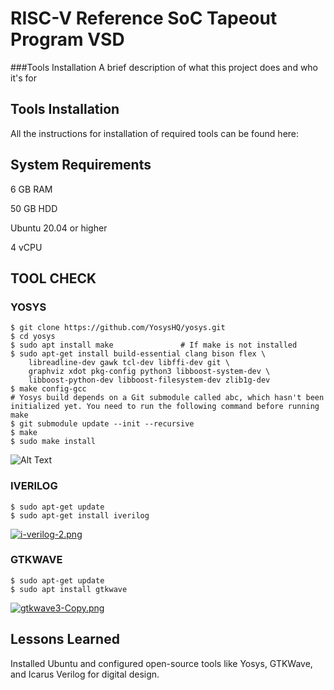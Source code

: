 
# RISC-V Reference SoC Tapeout Program VSD
###Tools Installation
A brief description of what this project does and who it's for


## Tools Installation

All the instructions for installation of required tools can be found here:
    
## System Requirements 

6 GB RAM

50 GB HDD

Ubuntu 20.04 or higher

4 vCPU
## TOOL CHECK

### YOSYS
```$ sudo apt-get update
$ git clone https://github.com/YosysHQ/yosys.git
$ cd yosys
$ sudo apt install make               # If make is not installed
$ sudo apt-get install build-essential clang bison flex \
    libreadline-dev gawk tcl-dev libffi-dev git \
    graphviz xdot pkg-config python3 libboost-system-dev \
    libboost-python-dev libboost-filesystem-dev zlib1g-dev
$ make config-gcc
# Yosys build depends on a Git submodule called abc, which hasn't been initialized yet. You need to run the following command before running make
$ git submodule update --init --recursive
$ make 
$ sudo make install

```
![Alt Text](https://media.canva.com/v2/image-resize/format:PNG/height:227/quality:100/uri:ifs%3A%2F%2FM%2Fd420de93-d81e-47cb-9134-071e1438fdcd/watermark:F/width:550?csig=AAAAAAAAAAAAAAAAAAAAAFpR0fJGcoh7yqJ4j6nNoZecBOWk0OjnUBCk1GlAu2Gh&exp=1758500552&osig=AAAAAAAAAAAAAAAAAAAAAPnRVOunWhtimjNmq8Uwnh4JxcAnAIcMLeR65QRuA9Aq&signer=media-rpc&x-canva-quality=thumbnail_large)


### IVERILOG

```
$ sudo apt-get update
$ sudo apt-get install iverilog
```
[![i-verilog-2.png](https://i.postimg.cc/g2QSjBhB/i-verilog-2.png)](https://postimg.cc/9DPtNbJG)

###  GTKWAVE
```
$ sudo apt-get update
$ sudo apt install gtkwave

```
[![gtkwave3-Copy.png](https://i.postimg.cc/fTXj5TS5/gtkwave3-Copy.png)](https://postimg.cc/4mf9xG5h)
## Lessons Learned

Installed Ubuntu and configured open-source tools like Yosys, GTKWave, and Icarus Verilog for digital design.

